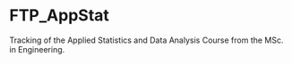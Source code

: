 # FTP_AppStat
Tracking of the Applied Statistics and Data Analysis Course from the MSc. in Engineering. 
